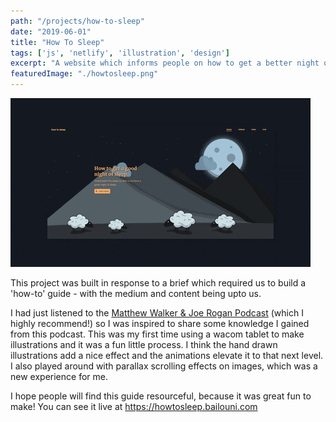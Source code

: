 ```yaml
---
path: "/projects/how-to-sleep"
date: "2019-06-01"
title: "How To Sleep"
tags: ['js', 'netlify', 'illustration', 'design']
excerpt: "A website which informs people on how to get a better night of sleep."
featuredImage: "./howtosleep.png"
---
```

![How To Sleep GIF](./howtosleep.gif)

This project was built in response to a brief which required us to build a 'how-to' guide - with the medium and content being upto us.

I had just listened to the [Matthew Walker & Joe Rogan Podcast](https://www.youtube.com/watch?v=pwaWilO_Pig) (which I highly recommend!) so I was inspired to share some knowledge I gained from this podcast.
This was my first time using a wacom tablet to make illustrations and it was a fun little process. I think the hand drawn illustrations add a nice effect and the animations elevate it to that next level.
I also played around with parallax scrolling effects on images, which was a new experience for me.

I hope people will find this guide resourceful, because it was great fun to make! You can see it live at <https://howtosleep.bailouni.com>
